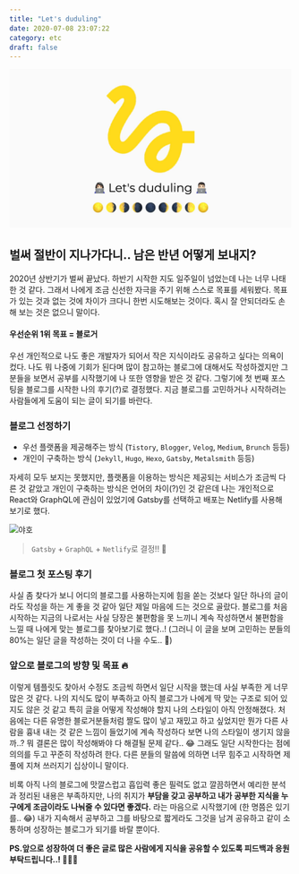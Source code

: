 ```yaml
---
title: "Let's duduling"
date: 2020-07-08 23:07:22
category: etc
draft: false
---
```


![](./images/lets-duduling_cover.jpg)

## 벌써 절반이 지나가다니.. 남은 반년 어떻게 보내지?

2020년 상반기가 벌써 끝났다. 하반기 시작한 지도 일주일이 넘었는데 나는 너무 나태한 것 같다. 그래서 나에게 조금 신선한 자극을 주기 위해 스스로 목표를 세워봤다. 목표가 있는 것과 없는 것에 차이가 크다니 한번 시도해보는 것이다. 혹시 잘 안되더라도 손해 보는 것은 없으니 말이다.

#### 우선순위 1위 목표 = 블로거

우선 개인적으로 나도 좋은 개발자가 되어서 작은 지식이라도 공유하고 싶다는 의욕이 컸다. 나도 뭐 나중에 기회가 된다며 많이 참고하는 블로그에 대해서도 작성하겠지만 그분들을 보면서 공부를 시작했기에 나 또한 영향을 받은 것 같다. 그렇기에 첫 번째 포스팅을 블로그를 시작한 나의 후기(?)로 결정했다. 지금 블로그를 고민하거나 시작하려는 사람들에게 도움이 되는 글이 되기를 바란다.

### 블로그 선정하기

- 우선 플랫폼을 제공해주는 방식 (`Tistory`, `Blogger`, `Velog`, `Medium`, `Brunch` 등등)
- 개인이 구축하는 방식 (`Jekyll`, `Hugo`, `Hexo`, `Gatsby`, `Metalsmith` 등등)

자세히 모두 보지는 못했지만, 플랫폼을 이용하는 방식은 제공되는 서비스가 조금씩 다른 것 같았고 개인이 구축하는 방식은 언어의 차이(?)인 것 같은데 나는 개인적으로 React와 GraphQL에 관심이 있었기에 Gatsby를 선택하고 배포는 Netlify를 사용해 보기로 했다.

![야호](https://drive.google.com/uc?id=1PU-ZhbwtaSTCn5WxwWAaiZI8KXvgcU4Q)

> `Gatsby` + `GraphQL` + `Netlify`로 결정!! 🎉

### 블로그 첫 포스팅 후기

사실 좀 찾다가 보니 어디의 블로그를 사용하는지에 힘을 쏟는 것보다 일단 하나의 글이라도 작성을 하는 게 좋을 것 같아 일단 제일 마음에 드는 것으로 골랐다. 블로그를 처음 시작하는 지금의 나로서는 사실 당장은 불편함을 못 느끼니 계속 작성하면서 불편함을 느낄 때 나에게 맞는 블로그를 찾아보기로 했다..! (그러니 이 글을 보며 고민하는 분들의 80%는 일단 글을 작성하는 것이 더 나을 수도.. 🤔)

### 앞으로 블로그의 방향 및 목표 🔥

이렇게 템플릿도 찾아서 수정도 조금씩 하면서 일단 시작을 했는데 사실 부족한 게 너무 많은 것 같다. 나의 지식도 많이 부족하고 아직 블로그가 나에게 딱 맞는 구조로 되어 있지도 않은 것 같고 특히 글을 어떻게 작성해야 할지 나의 스타일이 아직 안정해졌다. 처음에는 다른 유명한 블로거분들처럼 짤도 많이 넣고 재밌고 하고 싶었지만 뭔가 다른 사람을 흉내 내는 것 같은 느낌이 들었기에 계속 작성하다 보면 나의 스타일이 생기지 않을까..? 뭐 결론은 많이 작성해봐야 다 해결될 문제 같다.. 😂 그래도 일단 시작한다는 점에 의의를 두고 꾸준히 작성하려 한다. 다른 분들의 말씀에 의하면 너무 힘주고 시작하면 제풀에 지쳐 쓰러지기 십상이니 말이다.

비록 아직 나의 블로그에 맛깔스럽고 흡입력 좋은 필력도 없고 깔끔하면서 예리한 분석과 정리된 내용은 부족하지만, 나의 취지가 **부담을 갖고 공부하고 내가 공부한 지식을 누구에게 조금이라도 나눠줄 수 있다면 좋겠다.** 라는 마음으로 시작했기에 (한 명쯤은 있기를.. 😂) 내가 지속해서 공부하고 그를 바탕으로 짧게라도 그것을 남겨 공유하고 같이 소통하며 성장하는 블로그가 되기를 바랄 뿐이다.

**PS.앞으로 성장하여 더 좋은 글로 많은 사람에게 지식을 공유할 수 있도록 피드백과 응원 부탁드립니다..! 👨🏻‍💻**
